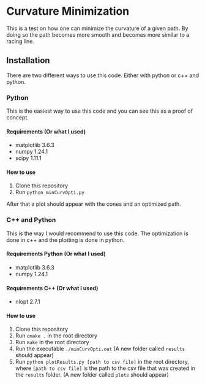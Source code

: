 # Curvature Minimization

This is a test on how one can minimize the curvature of a given path. 
By doing so the path becomes more smooth and becomes more similar to a racing line.

## Installation
There are two different ways to use this code.
Either with python or c++ and python.

### Python
This is the easiest way to use this code and you can see this as a proof of concept.
#### Requirements (Or what I used)
- matplotlib 3.6.3
- numpy 1.24.1
- scipy 1.11.1

#### How to use
1. Clone this repository
2. Run `python minCurvOpti.py`

After that a plot should appear with the cones and an optimized path.

### C++ and Python
This is the way I would recommend to use this code.
The optimization is done in c++ and the plotting is done in python.
#### Requirements Python (Or what I used)
- matplotlib 3.6.3
- numpy 1.24.1
#### Requirements C++ (Or what I used)
- nlopt 2.7.1

#### How to use
1. Clone this repository
2. Run `cmake .` in the root directory
3. Run `make` in the root directory
4. Run the executable `./minCurvOpti.out` (A new folder called `results` should appear)
5. Run `python plotResults.py [path to csv file]` in the root directory, where `[path to csv file]` is the path to the csv file that was created in the `results` folder. (A new folder called `plots` should appear)

